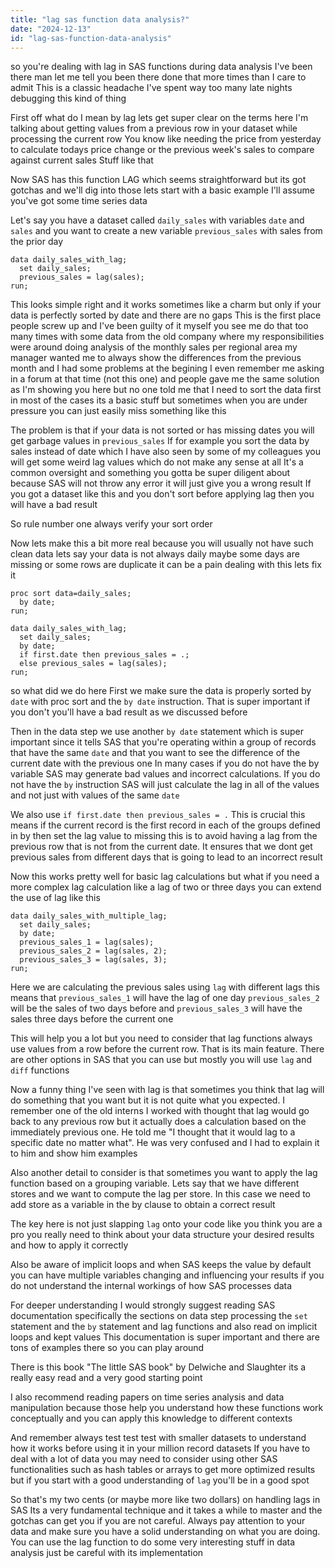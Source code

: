 ```yaml
---
title: "lag sas function data analysis?"
date: "2024-12-13"
id: "lag-sas-function-data-analysis"
---
```


 so you're dealing with lag in SAS functions during data analysis I've been there man let me tell you been there done that more times than I care to admit This is a classic headache I've spent way too many late nights debugging this kind of thing

First off what do I mean by lag lets get super clear on the terms here I'm talking about getting values from a previous row in your dataset while processing the current row You know like needing the price from yesterday to calculate todays price change or the previous week's sales to compare against current sales Stuff like that

Now SAS has this function LAG which seems straightforward but its got gotchas and we'll dig into those lets start with a basic example I'll assume you've got some time series data

Let's say you have a dataset called `daily_sales` with variables `date` and `sales` and you want to create a new variable `previous_sales` with sales from the prior day

```sas
data daily_sales_with_lag;
  set daily_sales;
  previous_sales = lag(sales);
run;
```

This looks simple right and it works sometimes like a charm but only if your data is perfectly sorted by date and there are no gaps This is the first place people screw up and I've been guilty of it myself you see me do that too many times with some data from the old company where my responsibilities were around doing analysis of the monthly sales per regional area my manager wanted me to always show the differences from the previous month and I had some problems at the begining I even remember me asking in a forum at that time (not this one) and people gave me the same solution as I'm showing you here but no one told me that I need to sort the data first in most of the cases its a basic stuff but sometimes when you are under pressure you can just easily miss something like this

The problem is that if your data is not sorted or has missing dates you will get garbage values in `previous_sales` If for example you sort the data by sales instead of date which I have also seen by some of my colleagues you will get some weird lag values which do not make any sense at all It's a common oversight and something you gotta be super diligent about because SAS will not throw any error it will just give you a wrong result If you got a dataset like this and you don't sort before applying lag then you will have a bad result

So rule number one always verify your sort order

Now lets make this a bit more real because you will usually not have such clean data lets say your data is not always daily maybe some days are missing or some rows are duplicate it can be a pain dealing with this lets fix it

```sas
proc sort data=daily_sales;
  by date;
run;

data daily_sales_with_lag;
  set daily_sales;
  by date;
  if first.date then previous_sales = .;
  else previous_sales = lag(sales);
run;
```

 so what did we do here First we make sure the data is properly sorted by `date` with proc sort and the `by date` instruction. That is super important if you don't you'll have a bad result as we discussed before

Then in the data step we use another `by date` statement which is super important since it tells SAS that you're operating within a group of records that have the same `date` and that you want to see the difference of the current date with the previous one In many cases if you do not have the by variable SAS may generate bad values and incorrect calculations. If you do not have the `by` instruction SAS will just calculate the lag in all of the values and not just with values of the same `date`

We also use `if first.date then previous_sales = .` This is crucial this means if the current record is the first record in each of the groups defined in by then set the lag value to missing this is to avoid having a lag from the previous row that is not from the current date. It ensures that we dont get previous sales from different days that is going to lead to an incorrect result

Now this works pretty well for basic lag calculations but what if you need a more complex lag calculation like a lag of two or three days you can extend the use of lag like this

```sas
data daily_sales_with_multiple_lag;
  set daily_sales;
  by date;
  previous_sales_1 = lag(sales);
  previous_sales_2 = lag(sales, 2);
  previous_sales_3 = lag(sales, 3);
run;
```

Here we are calculating the previous sales using `lag` with different lags this means that `previous_sales_1` will have the lag of one day `previous_sales_2` will be the sales of two days before and `previous_sales_3` will have the sales three days before the current one

This will help you a lot but you need to consider that lag functions always use values from a row before the current row. That is its main feature. There are other options in SAS that you can use but mostly you will use `lag` and `diff` functions

Now a funny thing I've seen with lag is that sometimes you think that lag will do something that you want but it is not quite what you expected. I remember one of the old interns I worked with thought that lag would go back to any previous row but it actually does a calculation based on the immediately previous one. He told me "I thought that it would lag to a specific date no matter what". He was very confused and I had to explain it to him and show him examples

Also another detail to consider is that sometimes you want to apply the lag function based on a grouping variable. Lets say that we have different stores and we want to compute the lag per store. In this case we need to add store as a variable in the by clause to obtain a correct result

The key here is not just slapping `lag` onto your code like you think you are a pro you really need to think about your data structure your desired results and how to apply it correctly

Also be aware of implicit loops and when SAS keeps the value by default you can have multiple variables changing and influencing your results if you do not understand the internal workings of how SAS processes data

For deeper understanding I would strongly suggest reading SAS documentation specifically the sections on data step processing the `set` statement and the `by` statement and lag functions and also read on implicit loops and kept values This documentation is super important and there are tons of examples there so you can play around

There is this book "The little SAS book" by Delwiche and Slaughter its a really easy read and a very good starting point

I also recommend reading papers on time series analysis and data manipulation because those help you understand how these functions work conceptually and you can apply this knowledge to different contexts

And remember always test test test with smaller datasets to understand how it works before using it in your million record datasets If you have to deal with a lot of data you may need to consider using other SAS functionalities such as hash tables or arrays to get more optimized results but if you start with a good understanding of `lag` you'll be in a good spot

So that's my two cents (or maybe more like two dollars) on handling lags in SAS Its a very fundamental technique and it takes a while to master and the gotchas can get you if you are not careful. Always pay attention to your data and make sure you have a solid understanding on what you are doing. You can use the lag function to do some very interesting stuff in data analysis just be careful with its implementation
